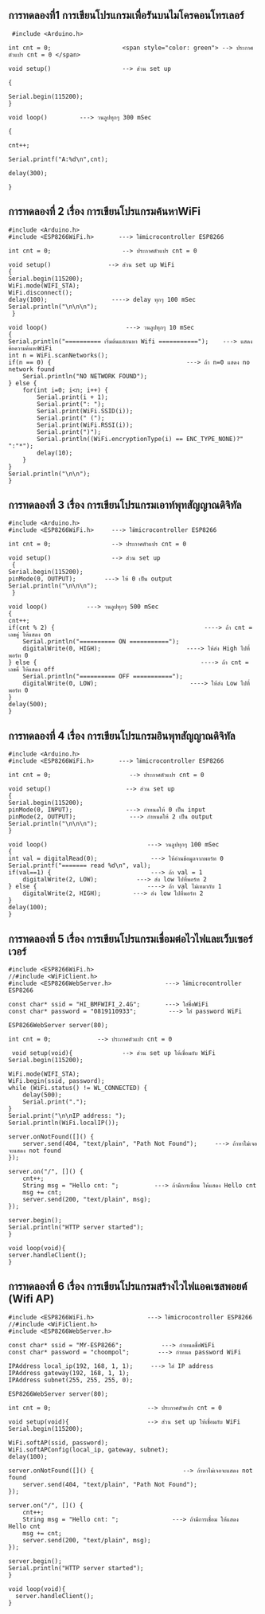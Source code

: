 ## การทดลองที่1 การเขียนโปรแกรมเพื่อรันบนไมโครคอนโทรเลอร์
     #include <Arduino.h>   

    int cnt = 0;                    <span style="color: green"> --> ประกาศตัวแปร cnt = 0 </span>

    void setup()                    --> ส่วน set up 

    {

	Serial.begin(115200);
    }

    void loop()         ---> วนลูปทุกๆ 300 mSec

    {

	cnt++;
	
	Serial.printf("A:%d\n",cnt);
	
	delay(300);
	
    }
## การทดลองที่ 2 เรื่อง การเขียนโปรแกรมค้นหาWiFi
    #include <Arduino.h>
    #include <ESP8266WiFi.h>       ---> ใช้microcontroller ESP8266

    int cnt = 0;                    --> ประกาศตัวแปร cnt = 0

    void setup()                --> ส่วน set up WiFi
    {
	Serial.begin(115200);
	WiFi.mode(WIFI_STA);
	WiFi.disconnect();
	delay(100);                  ----> delay ทุกๆ 100 mSec
	Serial.println("\n\n\n");
     }

    void loop()                      ---> วนลูปทุกๆ 10 mSec
    {
	Serial.println("========== เริ่มต้นแสกนหา Wifi ===========");    ---> แสดงข้อความค้นหาWiFi
	int n = WiFi.scanNetworks();
	if(n == 0) {                                      ---> ถ้า n=0 แสดง no network found
		Serial.println("NO NETWORK FOUND");
	} else {
		for(int i=0; i<n; i++) {
			Serial.print(i + 1);
			Serial.print(": ");
			Serial.print(WiFi.SSID(i));
			Serial.print(" (");
			Serial.print(WiFi.RSSI(i));
			Serial.print(")");
			Serial.println((WiFi.encryptionType(i) == ENC_TYPE_NONE)?" ":"*");
			delay(10);
		}
	}
	Serial.println("\n\n");
    }
 ## การทดลองที่ 3 เรื่อง การเขียนโปรแกรมเอาท์พุทสัญญาณดิจิทัล
    
    #include <Arduino.h>
    #include <ESP8266WiFi.h>     ---> ใช้microcontroller ESP8266

    int cnt = 0;                 --> ประกาศตัวแปร cnt = 0

    void setup()                 --> ส่วน set up
     {
	Serial.begin(115200);
	pinMode(0, OUTPUT);        ---> ให้ 0 เป็น output
	Serial.println("\n\n\n");
     }

    void loop()           ---> วนลูปทุกๆ 500 mSec
    {
	cnt++;
	if(cnt % 2) {                                          ----> ถ้า cnt = เลขคู่ ให้แสดง on
		Serial.println("========== ON ===========");
		digitalWrite(0, HIGH);                        ----> ให้ส่ง High ไปที่พอร์ท 0 
	} else {                                              ----> ถ้า cnt = เลขคี่ ให้แสดง off
		Serial.println("========== OFF ===========");
		digitalWrite(0, LOW);                          ----> ให้ส่ง Low ไปที่พอร์ท 0 
	}
	delay(500);
    }
    
 ## การทดลองที่ 4 เรื่อง การเขียนโปรแกรมอินพุทสัญญาณดิจิทัล
    #include <Arduino.h>
    #include <ESP8266WiFi.h>       ---> ใช้microcontroller ESP8266

    int cnt = 0;                      --> ประกาศตัวแปร cnt = 0

    void setup()                     --> ส่วน set up
    {
	Serial.begin(115200);
	pinMode(0, INPUT);               ---> กำหนดให้ 0 เป็น input
	pinMode(2, OUTPUT);               ---> กำหนดให้ 2 เป็น output
	Serial.println("\n\n\n");
    }

    void loop()                            ---> วนลูปทุกๆ 100 mSec
    {
	int val = digitalRead(0);               ---> ให้อ่านข้อมูลจากพอร์ท 0
	Serial.printf("======= read %d\n", val);
	if(val==1) {                            ---> ถ้า val = 1
		digitalWrite(2, LOW);           ---> ส่ง low ไปที่พอร์ท 2
	} else {                               ----> ถ้า val ไม่เทมากับ 1
		digitalWrite(2, HIGH);         ---> ส่ง low ไปที่พอร์ท 2
	}
	delay(100);
    }


## การทดลองที่ 5 เรื่อง การเขียนโปรแกรมเชื่อมต่อไวไฟและเว็บเซอร์เวอร์
    #include <ESP8266WiFi.h>
    //#include <WiFiClient.h>
    #include <ESP8266WebServer.h>               ---> ใช้microcontroller ESP8266

    const char* ssid = "HI_BMFWIFI_2.4G";       ---> ใส่ชื่อWiFi
    const char* password = "0819110933";         ---> ใส่ password WiFi

    ESP8266WebServer server(80);

    int cnt = 0;             --> ประกาศตัวแปร cnt = 0

     void setup(void){              --> ส่วน set up ให้เชื่อมกับ WiFi
	Serial.begin(115200);

	WiFi.mode(WIFI_STA);
	WiFi.begin(ssid, password);
	while (WiFi.status() != WL_CONNECTED) {
		delay(500);
		Serial.print(".");
	}
	Serial.print("\n\nIP address: ");
	Serial.println(WiFi.localIP());

	server.onNotFound([]() {
		server.send(404, "text/plain", "Path Not Found");     ---> ถ้าหาไม่เจอจะแสดง not found
	});

	server.on("/", []() {
		cnt++;
		String msg = "Hello cnt: ";          ---> ถ้ามีการเชื่อม ให้แสดง Hello cnt
		msg += cnt;
		server.send(200, "text/plain", msg);
	});

	server.begin();
	Serial.println("HTTP server started");
    }

    void loop(void){
    server.handleClient();
    }
    
 ## การทดลองที่ 6 เรื่อง การเขียนโปรแกรมสร้างไวไฟแอคเซสพอยต์ (Wifi AP)
    #include <ESP8266WiFi.h>               ---> ใช้microcontroller ESP8266
    //#include <WiFiClient.h>
    #include <ESP8266WebServer.h>

    const char* ssid = "MY-ESP8266";           ---> กำหนดชื่อWiFi
    const char* password = "choompol";        ---> กำหนด password WiFi

    IPAddress local_ip(192, 168, 1, 1);     ---> ใส่ IP address
    IPAddress gateway(192, 168, 1, 1);
    IPAddress subnet(255, 255, 255, 0);

    ESP8266WebServer server(80);

    int cnt = 0;                           --> ประกาศตัวแปร cnt = 0

    void setup(void){                      --> ส่วน set up ให้เชื่อมกับ WiFi
	Serial.begin(115200);

	WiFi.softAP(ssid, password);          
	WiFi.softAPConfig(local_ip, gateway, subnet);
	delay(100);

	server.onNotFound([]() {                         --> ถ้าหาไม่เจอจะแสดง not found
		server.send(404, "text/plain", "Path Not Found");
	});

	server.on("/", []() {
		cnt++;
		String msg = "Hello cnt: ";               ---> ถ้ามีการเชื่อม ให้แสดง Hello cnt
		msg += cnt;
		server.send(200, "text/plain", msg);
	});

	server.begin();
	Serial.println("HTTP server started");
    }

    void loop(void){
      server.handleClient();
    }
